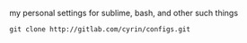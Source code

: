 my personal settings for sublime, bash, and other such things

    git clone http://gitlab.com/cyrin/configs.git
